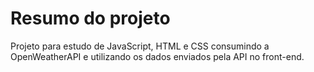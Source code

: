 # Resumo do projeto

Projeto para estudo de JavaScript, HTML e CSS consumindo a OpenWeatherAPI e utilizando os dados enviados pela API no front-end.
